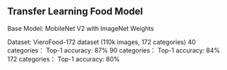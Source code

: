 ## Transfer Learning Food Model
Base Model: MobileNet V2 with ImageNet Weights

Dataset: VieroFood-172 dataset (110k images, 172 categories)
40 categories： Top-1 accuracy: 87%
90 categories： Top-1 accuracy: 84%
172 categories： Top-1 accuracy: 80%
